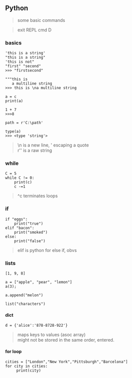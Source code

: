## Python

> some basic commands

> exit REPL cmd D

### basics

    'this is a string'
	"this is a string"
	'this is not"
	"first" "second"
	>>> "firstsecond"
	
	"""this is 
	   a multiline string
	>>> this is \na multiline string

    a = c
    print(a)

    1 + 7
    >>>8

	path = r'C:\path'
	
	type(a)
	>>> <type 'string'>
	
	
> \n is a new line, 
> \' escaping a quote	
> r'' is a raw string	
	
### while

    C = 5
    while C != 0:
        print(c)
        c -=1
		
> ^c terminates loops 

### if

    if "eggs":
    	print("true")
    elif "bacon":
    	print("smoked")
    else:
    	print("false")

> elif is python for else if, obvs


### lists

    [1, 9, 8]
	
	a = ["apple", "pear", "lemon"]
	a(3);
	
	a.append("melon")
	
	list("characters")
	
#### dict

    d = {'alice':'878-8728-922'}

> maps keys to values (asoc array)	
> might not be stored in the same order, entered.


#### for loop
    
	cities = ["London","New York","Pittsburgh","Barcelona"]
	for city in cities:
	     print(city)
		 
